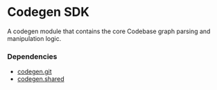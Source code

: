 # Codegen SDK

A codegen module that contains the core Codebase graph parsing and manipulation logic.

### Dependencies

- [codegen.git](https://github.com/codegen-sh/codegen-sdk/tree/develop/src/codegen/git)
- [codegen.shared](https://github.com/codegen-sh/codegen-sdk/tree/develop/src/codegen/shared)
